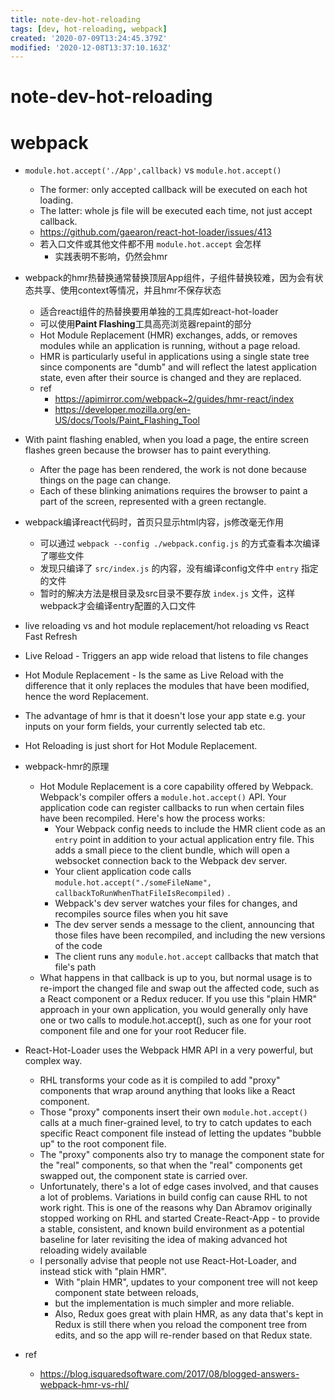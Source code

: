 ```yaml
---
title: note-dev-hot-reloading
tags: [dev, hot-reloading, webpack]
created: '2020-07-09T13:24:45.379Z'
modified: '2020-12-08T13:37:10.163Z'
---
```


# note-dev-hot-reloading

# webpack

- `module.hot.accept('./App',callback)` vs `module.hot.accept()`
  - The former: only accepted callback will be executed on each hot loading.
  - The latter: whole js file will be executed each time, not just accept callback.
  - https://github.com/gaearon/react-hot-loader/issues/413
  - 若入口文件或其他文件都不用 `module.hot.accept` 会怎样
    - 实践表明不影响，仍然会hmr
- webpack的hmr热替换通常替换顶层App组件，子组件替换较难，因为会有状态共享、使用context等情况，并且hmr不保存状态
  - 适合react组件的热替换要用单独的工具库如react-hot-loader
  - 可以使用**Paint Flashing**工具高亮浏览器repaint的部分
  - Hot Module Replacement (HMR) exchanges, adds, or removes modules while an application is running, without a page reload. 
  - HMR is particularly useful in applications using a single state tree since components are "dumb" and will reflect the latest application state, even after their source is changed and they are replaced.
  - ref
    - https://apimirror.com/webpack~2/guides/hmr-react/index
    - https://developer.mozilla.org/en-US/docs/Tools/Paint_Flashing_Tool
- With paint flashing enabled, when you load a page, the entire screen flashes green because the browser has to paint everything. 
  - After the page has been rendered, the work is not done because things on the page can change. 
  - Each of these blinking animations requires the browser to paint a part of the screen, represented with a green rectangle.
- webpack编译react代码时，首页只显示html内容，js修改毫无作用
  - 可以通过 `webpack --config ./webpack.config.js` 的方式查看本次编译了哪些文件
  - 发现只编译了 `src/index.js` 的内容，没有编译config文件中 `entry` 指定的文件
  - 暂时的解决方法是根目录及src目录不要存放 `index.js` 文件，这样webpack才会编译entry配置的入口文件

-  live reloading vs and hot module replacement/hot reloading vs React Fast Refresh
  - Live Reload - Triggers an app wide reload that listens to file changes
  - Hot Module Replacement - Is the same as Live Reload with the difference that it only replaces the modules that have been modified, hence the word Replacement. 
  - The advantage of hmr is that it doesn't lose your app state e.g. your inputs on your form fields, your currently selected tab etc.
  - Hot Reloading is just short for Hot Module Replacement.
- webpack-hmr的原理
  - Hot Module Replacement is a core capability offered by Webpack. Webpack's compiler offers a `module.hot.accept()` API. Your application code can register callbacks to run when certain files have been recompiled. Here's how the process works:
    - Your Webpack config needs to include the HMR client code as an `entry` point in addition to your actual application entry file. This adds a small piece to the client bundle, which will open a websocket connection back to the Webpack dev server.
    - Your client application code calls `module.hot.accept("./someFileName", callbackToRunWhenThatFileIsRecompiled)` .
    - Webpack's dev server watches your files for changes, and recompiles source files when you hit save
    - The dev server sends a message to the client, announcing that those files have been recompiled, and including the new versions of the code
    - The client runs any `module.hot.accept` callbacks that match that file's path
  - What happens in that callback is up to you, but normal usage is to re-import the changed file and swap out the affected code, such as a React component or a Redux reducer. If you use this "plain HMR" approach in your own application, you would generally only have one or two calls to module.hot.accept(), such as one for your root component file and one for your root Reducer file. 
- React-Hot-Loader uses the Webpack HMR API in a very powerful, but complex way. 
  - RHL transforms your code as it is compiled to add "proxy" components that wrap around anything that looks like a React component. 
  - Those "proxy" components insert their own `module.hot.accept()` calls at a much finer-grained level, to try to catch updates to each specific React component file instead of letting the updates "bubble up" to the root component file. 
  - The "proxy" components also try to manage the component state for the "real" components, so that when the "real" components get swapped out, the component state is carried over.
  - Unfortunately, there's a lot of edge cases involved, and that causes a lot of problems. Variations in build config can cause RHL to not work right. This is one of the reasons why Dan Abramov originally stopped working on RHL and started Create-React-App - to provide a stable, consistent, and known build environment as a potential baseline for later revisiting the idea of making advanced hot reloading widely available
  - I personally advise that people not use React-Hot-Loader, and instead stick with "plain HMR". 
    - With "plain HMR", updates to your component tree will not keep component state between reloads, 
    - but the implementation is much simpler and more reliable. 
    - Also, Redux goes great with plain HMR, as any data that's kept in Redux is still there when you reload the component tree from edits, and so the app will re-render based on that Redux state.
- ref
  - https://blog.isquaredsoftware.com/2017/08/blogged-answers-webpack-hmr-vs-rhl/
